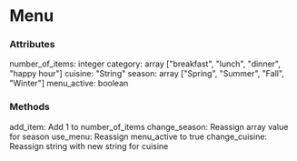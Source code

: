 # Menu

### Attributes

number_of_items: integer
category: array ["breakfast", "lunch", "dinner", "happy hour"]
cuisine: "String"
season: array ["Spring", "Summer", "Fall", "Winter"]
menu_active: boolean

### Methods
add_item: Add 1 to number_of_items
change_season: Reassign array value for season
use_menu: Reassign menu_active to true
change_cuisine: Reassign string with new string for cuisine
